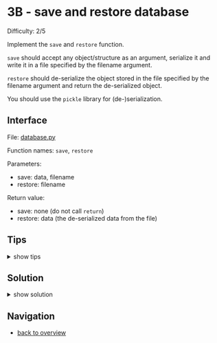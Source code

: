 # 3B - save and restore database

Difficulty: 2/5

Implement the ```save``` and ```restore``` function.

```save``` should accept any object/structure as an argument,
serialize it and write it in a file specified by the filename argument.

```restore``` should de-serialize the object stored in the file 
specified by the filename argument and return the de-serialized object.

You should use the ```pickle``` library for (de-)serialization.

## Interface ##

File: [database.py](workspace/database.py)

Function names: ```save```, ```restore```

Parameters: 
* save: data, filename
* restore: filename

Return value:
* save: none (do not call ```return```)
* restore: data (the de-serialized data from the file)

## Tips ##

<details>
  <summary>show tips</summary>

* try to import ```pickle``` in your REPL, then inspect it with ```dir()```
* ```dump``` is the pickle function to serialize data into a file
* ```load``` is the pickle function to de-serialize data from a file
* pickle requires a file handle to interact with a file
* ```open(filename, mode)``` is a built-in method to receive a file handle
* ```'wb'``` stands for 'write binary' and is a file mode to write binary data into a file
* ```'rb'``` is the opposite of ```wb``` and 'r' stands for 'read'
* files should be closed; a file declared as a ```with``` block will be
  auto-close after the block:
```
with open(filename, mode) as file:
  pass # do smth here
# file is automatically closed now
```
</details>

## Solution ##

<details>
  <summary>show solution</summary>

```
from pickle import dump, load # at the top of database.py

def save(data, filename):
	with open(filename, 'wb') as file:
		dump(data, file)
		
def restore(filename):
	with open(filename, 'rb') as file:
		return load(file)
```
</details>

## Navigation ##
* [back to overview](0.md)
